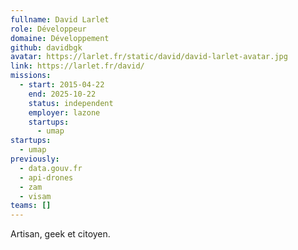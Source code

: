 ```yaml
---
fullname: David Larlet
role: Développeur
domaine: Développement
github: davidbgk
avatar: https://larlet.fr/static/david/david-larlet-avatar.jpg
link: https://larlet.fr/david/
missions:
  - start: 2015-04-22
    end: 2025-10-22
    status: independent
    employer: lazone
    startups:
      - umap
startups:
  - umap
previously:
  - data.gouv.fr
  - api-drones
  - zam
  - visam
teams: []
---
```

Artisan, geek et citoyen.